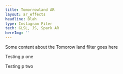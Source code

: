 ```yaml
---
title: Tomorrowland AR
layout: ar_effects
headline: Blah
type: Instagram Fiter
tech: GLSL, JS, Spark AR
hereImg: ''
---
```


Some content about the Tomorow land filter goes here

<div>
    <p>
        Testing p one
    </p>
</div>
<div>
    <p>
        Testing p two
    </p>
</div>